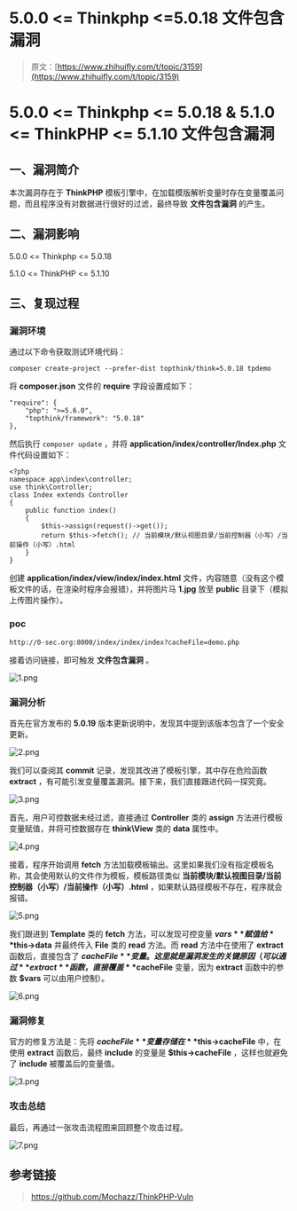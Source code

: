 # 5.0.0 <= Thinkphp <=5.0.18 文件包含漏洞

> 原文：[https://www.zhihuifly.com/t/topic/3159](https://www.zhihuifly.com/t/topic/3159)

# 5.0.0 <= Thinkphp <= 5.0.18 & 5.1.0 <= ThinkPHP <= 5.1.10 文件包含漏洞

## 一、漏洞简介

本次漏洞存在于 **ThinkPHP** 模板引擎中，在加载模版解析变量时存在变量覆盖问题，而且程序没有对数据进行很好的过滤，最终导致 **文件包含漏洞** 的产生。

## 二、漏洞影响

5.0.0 <= Thinkphp <= 5.0.18

5.1.0 <= ThinkPHP <= 5.1.10

## 三、复现过程

### 漏洞环境

通过以下命令获取测试环境代码：

```
composer create-project --prefer-dist topthink/think=5.0.18 tpdemo 
```

将 **composer.json** 文件的 **require** 字段设置成如下：

```
"require": {
    "php": ">=5.6.0",
    "topthink/framework": "5.0.18"
}, 
```

然后执行 `composer update` ，并将 **application/index/controller/Index.php** 文件代码设置如下：

```
<?php
namespace app\index\controller;
use think\Controller;
class Index extends Controller
{
    public function index()
    {
        $this->assign(request()->get());
        return $this->fetch(); // 当前模块/默认视图目录/当前控制器（小写）/当前操作（小写）.html
    }
} 
```

创建 **application/index/view/index/index.html** 文件，内容随意（没有这个模板文件的话，在渲染时程序会报错），并将图片马 **1.jpg** 放至 **public** 目录下（模拟上传图片操作）。

### poc

```
http://0-sec.org:8000/index/index/index?cacheFile=demo.php 
```

接着访问链接，即可触发 **文件包含漏洞** 。

![1.png](img/f59c6e45cff101002e22e2e6f07faac0.png)

### 漏洞分析

首先在官方发布的 **5.0.19** 版本更新说明中，发现其中提到该版本包含了一个安全更新。

![2.png](img/cb32343b4c3713dd0065e880a0e80d4a.png)

我们可以查阅其 **commit** 记录，发现其改进了模板引擎，其中存在危险函数 **extract** ，有可能引发变量覆盖漏洞。接下来，我们直接跟进代码一探究竟。

![3.png](img/e9865696237366d6ed50aadb462c518d.png)

首先，用户可控数据未经过滤，直接通过 **Controller** 类的 **assign** 方法进行模板变量赋值，并将可控数据存在 **think\View** 类的 **data** 属性中。

![4.png](img/089e38cfce9c4d76c9898e0f1663d392.png)

接着，程序开始调用 **fetch** 方法加载模板输出。这里如果我们没有指定模板名称，其会使用默认的文件作为模板，模板路径类似 **当前模块/默认视图目录/当前控制器（小写）/当前操作（小写）.html** ，如果默认路径模板不存在，程序就会报错。

![5.png](img/20dfcdf9f7f70090bb22d7647862b204.png)

我们跟进到 **Template** 类的 **fetch** 方法，可以发现可控变量 **$vars** 赋值给 **$this->data** 并最终传入 **File** 类的 **read** 方法。而 **read** 方法中在使用了 **extract** 函数后，直接包含了 **$cacheFile** 变量。这里就是漏洞发生的关键原因（可以通过 **extract** 函数，直接覆盖 **$cacheFile** 变量，因为 **extract** 函数中的参数 **$vars** 可以由用户控制）。

![6.png](img/c9995cbfd8193ea8a1299223815ce2e4.png)

### 漏洞修复

官方的修复方法是：先将 **$cacheFile** 变量存储在 **$this->cacheFile** 中，在使用 **extract** 函数后，最终 **include** 的变量是 **$this->cacheFile** ，这样也就避免了 **include** 被覆盖后的变量值。

![3.png](img/e9865696237366d6ed50aadb462c518d.png)

### 攻击总结

最后，再通过一张攻击流程图来回顾整个攻击过程。

![7.png](img/44fc9e475e1b146a80511a740783b9c9.png)

## 参考链接

> https://github.com/Mochazz/ThinkPHP-Vuln